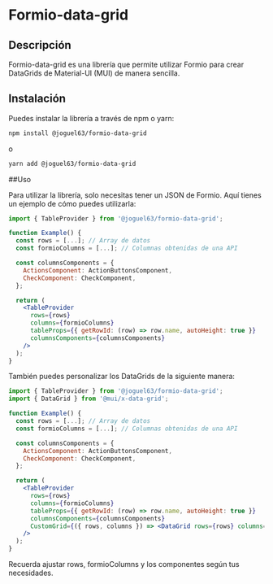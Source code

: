 # Formio-data-grid

## Descripción

Formio-data-grid es una librería que permite utilizar Formio para crear DataGrids de Material-UI (MUI) de manera sencilla.

## Instalación

Puedes instalar la librería a través de npm o yarn:

```bash
npm install @joguel63/formio-data-grid
```

o

```bash
yarn add @joguel63/formio-data-grid
```

##Uso

Para utilizar la librería, solo necesitas tener un JSON de Formio. Aquí tienes un ejemplo de cómo puedes utilizarla:

```jsx
import { TableProvider } from '@joguel63/formio-data-grid';

function Example() {
  const rows = [...]; // Array de datos
  const formioColumns = [...]; // Columnas obtenidas de una API

  const columnsComponents = {
    ActionsComponent: ActionButtonsComponent,
    CheckComponent: CheckComponent,
  };

  return (
    <TableProvider
      rows={rows}
      columns={formioColumns}
      tableProps={{ getRowId: (row) => row.name, autoHeight: true }}
      columnsComponents={columnsComponents}
    />
  );
}
```

También puedes personalizar los DataGrids de la siguiente manera:

```jsx
import { TableProvider } from '@joguel63/formio-data-grid';
import { DataGrid } from '@mui/x-data-grid';

function Example() {
  const rows = [...]; // Array de datos
  const formioColumns = [...]; // Columnas obtenidas de una API

  const columnsComponents = {
    ActionsComponent: ActionButtonsComponent,
    CheckComponent: CheckComponent,
  };

  return (
    <TableProvider
      rows={rows}
      columns={formioColumns}
      tableProps={{ getRowId: (row) => row.name, autoHeight: true }}
      columnsComponents={columnsComponents}
      CustomGrid={({ rows, columns }) => <DataGrid rows={rows} columns={columns} />}
    />
  );
}
```

Recuerda ajustar rows, formioColumns y los componentes según tus necesidades.
